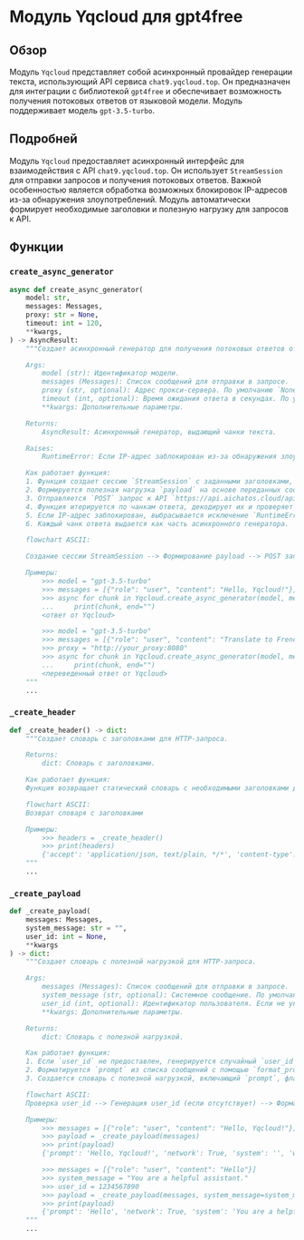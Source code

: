 # Модуль Yqcloud для gpt4free

## Обзор

Модуль `Yqcloud` представляет собой асинхронный провайдер генерации текста, использующий API сервиса `chat9.yqcloud.top`. Он предназначен для интеграции с библиотекой `gpt4free` и обеспечивает возможность получения потоковых ответов от языковой модели. Модуль поддерживает модель `gpt-3.5-turbo`.

## Подробней

Модуль `Yqcloud` предоставляет асинхронный интерфейс для взаимодействия с API `chat9.yqcloud.top`. Он использует `StreamSession` для отправки запросов и получения потоковых ответов. Важной особенностью является обработка возможных блокировок IP-адресов из-за обнаружения злоупотреблений. Модуль автоматически формирует необходимые заголовки и полезную нагрузку для запросов к API.

## Функции

### `create_async_generator`

```python
async def create_async_generator(
    model: str,
    messages: Messages,
    proxy: str = None,
    timeout: int = 120,
    **kwargs,
) -> AsyncResult:
    """Создает асинхронный генератор для получения потоковых ответов от Yqcloud.

    Args:
        model (str): Идентификатор модели.
        messages (Messages): Список сообщений для отправки в запросе.
        proxy (str, optional): Адрес прокси-сервера. По умолчанию `None`.
        timeout (int, optional): Время ожидания ответа в секундах. По умолчанию `120`.
        **kwargs: Дополнительные параметры.

    Returns:
        AsyncResult: Асинхронный генератор, выдающий чанки текста.

    Raises:
        RuntimeError: Если IP-адрес заблокирован из-за обнаружения злоупотреблений.

    Как работает функция:
    1. Функция создает сессию `StreamSession` с заданными заголовками, прокси и таймаутом.
    2. Формируется полезная нагрузка `payload` на основе переданных сообщений и дополнительных параметров.
    3. Отправляется `POST` запрос к API `https://api.aichatos.cloud/api/generateStream` с сформированной полезной нагрузкой.
    4. Функция итерируется по чанкам ответа, декодирует их и проверяет наличие сообщения о блокировке IP-адреса.
    5. Если IP-адрес заблокирован, выбрасывается исключение `RuntimeError`.
    6. Каждый чанк ответа выдается как часть асинхронного генератора.

    flowchart ASCII:

    Создание сессии StreamSession --> Формирование payload --> POST запрос к API --> Итерация по чанкам ответа --> Проверка блокировки IP --> Выдача чанка ответа

    Примеры:
        >>> model = "gpt-3.5-turbo"
        >>> messages = [{"role": "user", "content": "Hello, Yqcloud!"}]
        >>> async for chunk in Yqcloud.create_async_generator(model, messages):
        ...     print(chunk, end="")
        <ответ от Yqcloud>

        >>> model = "gpt-3.5-turbo"
        >>> messages = [{"role": "user", "content": "Translate to French: Hello, Yqcloud!"}]
        >>> proxy = "http://your_proxy:8080"
        >>> async for chunk in Yqcloud.create_async_generator(model, messages, proxy=proxy):
        ...     print(chunk, end="")
        <переведенный ответ от Yqcloud>
    """
    ...
```

### `_create_header`

```python
def _create_header() -> dict:
    """Создает словарь с заголовками для HTTP-запроса.

    Returns:
        dict: Словарь с заголовками.

    Как работает функция:
    Функция возвращает статический словарь с необходимыми заголовками для запроса к API `chat9.yqcloud.top`.

    flowchart ASCII:
    Возврат словаря с заголовками

    Примеры:
        >>> headers = _create_header()
        >>> print(headers)
        {'accept': 'application/json, text/plain, */*', 'content-type': 'application/json', 'origin': 'https://chat9.yqcloud.top', 'referer': 'https://chat9.yqcloud.top/'}
    """
    ...
```

### `_create_payload`

```python
def _create_payload(
    messages: Messages,
    system_message: str = "",
    user_id: int = None,
    **kwargs
) -> dict:
    """Создает словарь с полезной нагрузкой для HTTP-запроса.

    Args:
        messages (Messages): Список сообщений для отправки в запросе.
        system_message (str, optional): Системное сообщение. По умолчанию "".
        user_id (int, optional): Идентификатор пользователя. Если не указан, генерируется случайный. По умолчанию `None`.
        **kwargs: Дополнительные параметры.

    Returns:
        dict: Словарь с полезной нагрузкой.

    Как работает функция:
    1. Если `user_id` не предоставлен, генерируется случайный `user_id`.
    2. Форматируется `prompt` из списка сообщений с помощью `format_prompt`.
    3. Создается словарь с полезной нагрузкой, включающий `prompt`, флаги `network` и `stream`, а также `userId`.

    flowchart ASCII:
    Проверка user_id --> Генерация user_id (если отсутствует) --> Форматирование prompt --> Создание payload

    Примеры:
        >>> messages = [{"role": "user", "content": "Hello, Yqcloud!"}]
        >>> payload = _create_payload(messages)
        >>> print(payload)
        {'prompt': 'Hello, Yqcloud!', 'network': True, 'system': '', 'withoutContext': False, 'stream': True, 'userId': '#/chat/1785648765432'}

        >>> messages = [{"role": "user", "content": "Hello"}]
        >>> system_message = "You are a helpful assistant."
        >>> user_id = 1234567890
        >>> payload = _create_payload(messages, system_message=system_message, user_id=user_id)
        >>> print(payload)
        {'prompt': 'Hello', 'network': True, 'system': 'You are a helpful assistant.', 'withoutContext': False, 'stream': True, 'userId': '#/chat/1234567890'}
    """
    ...